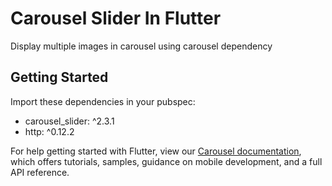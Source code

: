 # Carousel Slider In Flutter

Display multiple images in carousel using carousel dependency

## Getting Started

Import these dependencies in your pubspec:

- carousel_slider: ^2.3.1
- http: ^0.12.2

For help getting started with Flutter, view our
[Carousel documentation](https://pub.dev/packages/carousel_slider/versions/1.3.0), which offers tutorials,
samples, guidance on mobile development, and a full API reference.
